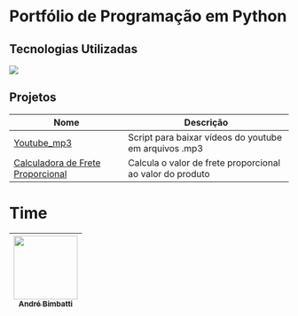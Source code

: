 <h1>Portfólio de Programação em Python</h1>

## Tecnologias Utilizadas
<div>
  <img src="https://img.shields.io/badge/python-3670A0?style=for-the-badge&logo=python&logoColor=ffdd54">
</div>

<h2>Projetos</h2>

| Nome      | Descrição      |
| ------------- | ------------- |
| [Youtube_mp3](https://github.com/andrebimbatti/portfolio/tree/main/codigos/001_youtube_mp3)    | Script para baixar vídeos do youtube em arquivos .mp3    |
|[Calculadora de Frete Proporcional](https://github.com/andrebimbatti/portfolio/tree/main/codigos/002_valor_proporcional_frete)| Calcula o valor de frete proporcional ao valor do produto |


# Time

| [<img src="https://avatars.githubusercontent.com/u/37429520?v=4" width="115"><br><sub>André Bimbatti</sub>](https://github.com/andrebimbatti)
| :---: |
